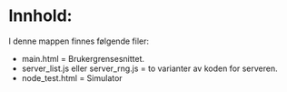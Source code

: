 # Innhold: 

I denne mappen finnes følgende filer:

- main.html = Brukergrensesnittet.
- server_list.js eller server_rng.js = to varianter av koden for serveren.
- node_test.html = Simulator
